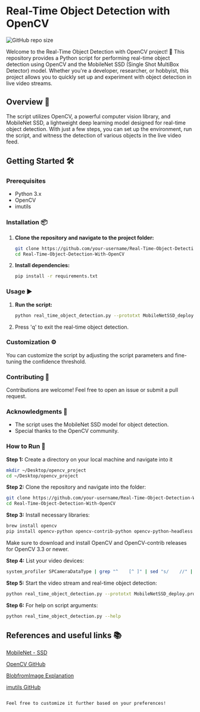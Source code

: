 # Real-Time Object Detection with OpenCV
![GitHub repo size](https://img.shields.io/github/repo-size/harshitdhamecha/objectdetection)

Welcome to the Real-Time Object Detection with OpenCV project! 🚀 This repository provides a Python script for performing real-time object detection using OpenCV and the MobileNet SSD (Single Shot MultiBox Detector) model. Whether you're a developer, researcher, or hobbyist, this project allows you to quickly set up and experiment with object detection in live video streams.

## Overview 📝

The script utilizes OpenCV, a powerful computer vision library, and MobileNet SSD, a lightweight deep learning model designed for real-time object detection. With just a few steps, you can set up the environment, run the script, and witness the detection of various objects in the live video feed.

## Getting Started 🛠️

### Prerequisites

- Python 3.x
- OpenCV
- imutils

### Installation 📦

1. **Clone the repository and navigate to the project folder:**

    ```bash
    git clone https://github.com/your-username/Real-Time-Object-Detection-With-OpenCV.git
    cd Real-Time-Object-Detection-With-OpenCV
    ```

2. **Install dependencies:**

    ```bash
    pip install -r requirements.txt
    ```

### Usage ▶️

1. **Run the script:**

    ```bash
    python real_time_object_detection.py --prototxt MobileNetSSD_deploy.prototxt.txt --model MobileNetSSD_deploy.caffemodel
    ```

2. Press 'q' to exit the real-time object detection.

### Customization ⚙️

You can customize the script by adjusting the script parameters and fine-tuning the confidence threshold.

### Contributing 🤝

Contributions are welcome! Feel free to open an issue or submit a pull request.

### Acknowledgments 🙏

- The script uses the MobileNet SSD model for object detection.
- Special thanks to the OpenCV community.

### How to Run 🚀

**Step 1:** Create a directory on your local machine and navigate into it

```bash
mkdir ~/Desktop/opencv_project
cd ~/Desktop/opencv_project
```

**Step 2:** Clone the repository and navigate into the folder:
```bash
git clone https://github.com/your-username/Real-Time-Object-Detection-With-OpenCV.git
cd Real-Time-Object-Detection-With-OpenCV
```

**Step 3:** Install necessary libraries:
```bash
brew install opencv
pip install opencv-python opencv-contrib-python opencv-python-headless opencv-contrib-python-headless matplotlib imutils
```
Make sure to download and install OpenCV and OpenCV-contrib releases for OpenCV 3.3 or newer.

**Step 4:** List your video devices:
```bash
system_profiler SPCameraDataType | grep "^    [^ ]" | sed "s/    //" | sed "s/://"
```

**Step 5:** Start the video stream and real-time object detection:
```bash
python real_time_object_detection.py --prototxt MobileNetSSD_deploy.prototxt.txt --model MobileNetSSD_deploy.caffemodel
```

**Step 6:** For help on script arguments:
```bash
python real_time_object_detection.py --help
```

## References and useful links  📚
[MobileNet - SSD](https://github.com/chuanqi305/MobileNet-SSD)

[OpenCV GitHub](https://github.com/opencv/opencv)

[BlobfromImage Explanation](https://www.pyimagesearch.com/2017/11/06/deep-learning-opencvs-blobfromimage-works/)

[imutils GitHub](https://github.com/jrosebr1/imutils)


```vbnet

Feel free to customize it further based on your preferences!
```

